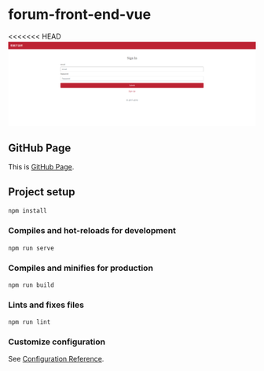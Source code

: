 # forum-front-end-vue

<<<<<<< HEAD
![餐廳論壇頁](./public//image/image.png)

## GitHub Page

This is [GitHub Page](https://naivelove0822.github.io/forum-vue/
). 

## Project setup
```
npm install
```

### Compiles and hot-reloads for development
```
npm run serve
```

### Compiles and minifies for production
```
npm run build
```

### Lints and fixes files
```
npm run lint
```

### Customize configuration
See [Configuration Reference](https://cli.vuejs.org/config/).
